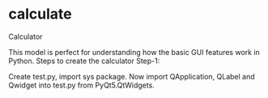 # calculate
 Calculator 

 This model is perfect for understanding how the basic GUI features work in Python.
Steps to create the calculator
Step-1:

Create test.py, import sys package. Now import QApplication, QLabel and Qwidget into test.py from PyQt5.QtWidgets.

    
